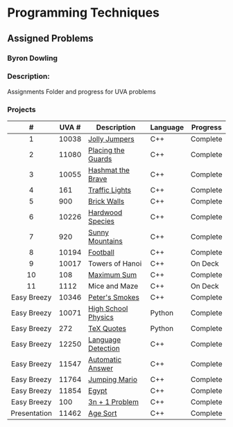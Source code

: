 # Programming Techniques 
## Assigned Problems
### Byron Dowling
### Description:
Assignments Folder and progress for UVA problems

### Projects

|       #       | UVA #   | Description          | Language | Progress    |
| :-----------: | --------| -------------------  | -------- | ----------- |
|       1       | 10038   | [Jolly Jumpers](https://github.com/Byron-Dowling/4883-Programming-Techniques-Dowling/tree/main/Assignments/10038%20Jolly%20Jumpers)        |   C++    |  Complete   |
|       2       | 11080   | [Placing the Guards](https://github.com/Byron-Dowling/4883-Programming-Techniques-Dowling/tree/main/Assignments/11080%20Placing%20the%20Guards)   |   C++    |  Complete   |
|       3       | 10055   | [Hashmat the Brave](https://github.com/Byron-Dowling/4883-Programming-Techniques-Dowling/tree/main/Assignments/10055%20Hashmat%20the%20Brave)    |   C++    |  Complete   |
|       4       |  161    | [Traffic Lights](https://github.com/Byron-Dowling/4883-Programming-Techniques-Dowling/tree/main/Assignments/161%20Traffic%20Lights)       |   C++    |  Complete   |
|       5       |  900    | [Brick Walls](https://github.com/Byron-Dowling/4883-Programming-Techniques-Dowling/tree/main/Assignments/900%20Brick%20Walls)          |   C++    |  Complete   |
|       6       | 10226   | [Hardwood Species](https://github.com/Byron-Dowling/4883-Programming-Techniques-Dowling/tree/main/Assignments/10226%20Hardwood%20Species)     |   C++    |  Complete   |
|       7       |  920    | [Sunny Mountains](https://github.com/Byron-Dowling/4883-Programming-Techniques-Dowling/tree/main/Assignments/920%20Sunny%20Mountains)      |   C++    |  Complete   |
|       8       | 10194   | [Football](https://github.com/Byron-Dowling/4883-Programming-Techniques-Dowling/tree/main/Assignments/10194%20Football)             |   C++    |  Complete   |
|       9       | 10017   | Towers of Hanoi      |   C++    |   On Deck   |
|      10       | 108     | [Maximum Sum](https://github.com/Byron-Dowling/4883-Programming-Techniques-Dowling/tree/main/Assignments/108%20Maximum%20Sums)          |   C++    |  Complete   |
|      11       | 1112    | Mice and Maze        |   C++    |   On Deck   |
|  Easy Breezy  | 10346   | [Peter's Smokes](https://github.com/Byron-Dowling/4883-Programming-Techniques-Dowling/tree/main/Assignments/10346%20Peter's%20Smokes)       |   C++    |  Complete   |
|  Easy Breezy  | 10071   | [High School Physics](https://github.com/Byron-Dowling/4883-Programming-Techniques-Dowling/tree/main/Assignments/10071%20Back%20to%20High%20School%20Physics)  |  Python  |  Complete   |
|  Easy Breezy  | 272     | [TeX Quotes](https://github.com/Byron-Dowling/4883-Programming-Techniques-Dowling/tree/main/Assignments/272%20TeX%20Quotes)           |  Python  |  Complete   |
|  Easy Breezy  | 12250   | [Language Detection](https://github.com/Byron-Dowling/4883-Programming-Techniques-Dowling/tree/main/Assignments/12250%20Language%20Detection)   |   C++    |   Complete  |
|  Easy Breezy  | 11547   | [Automatic Answer](https://github.com/Byron-Dowling/4883-Programming-Techniques-Dowling/tree/main/Assignments/11547%20Automatic%20Answer)     |   C++    |   Complete  |
|  Easy Breezy  | 11764   | [Jumping Mario](https://github.com/Byron-Dowling/4883-Programming-Techniques-Dowling/tree/main/Assignments/11764%20Jumping%20Mario)        |   C++    |   Complete  |
|  Easy Breezy  | 11854   | [Egypt](https://github.com/Byron-Dowling/4883-Programming-Techniques-Dowling/tree/main/Assignments/11854%20Egypt)                |   C++    |   Complete  |
|  Easy Breezy  | 100     | [3n + 1 Problem](https://github.com/Byron-Dowling/4883-Programming-Techniques-Dowling/tree/main/Assignments/100%20The%203n%20%2B%201%20problem)       |   C++    |   Complete  |
| Presentation  | 11462   | [Age Sort](https://github.com/Byron-Dowling/4883-Programming-Techniques-Dowling/tree/main/Assignments/11462%20Age%20Sort)             |   C++    |  Complete   |


